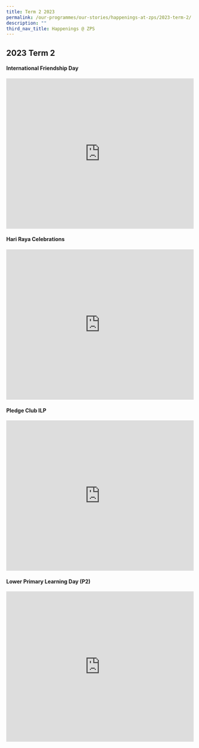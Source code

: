 ```yaml
---
title: Term 2 2023
permalink: /our-programmes/our-stories/happenings-at-zps/2023-term-2/
description: ""
third_nav_title: Happenings @ ZPS
---
```

## 2023 Term 2
<h4><strong>International Friendship Day</strong></h4>
<iframe src="https://docs.google.com/presentation/d/e/2PACX-1vT_Eyxo1uvBtoc8Usr1k5RiL1PAy6tZhDwQziYrv0yoafPEzmb-X3UUqrOBKr6cY6JhaJ4fvOai3eQF/embed?start=true&amp;loop=true&amp;delayms=3000" frameborder="0" width="500" height="400" allowfullscreen="true"></iframe>
<h4><strong>Hari Raya Celebrations</strong></h4>
<iframe src="https://docs.google.com/presentation/d/e/2PACX-1vTTkoGWNv4Z83O7ohDwwaifD1GFrkhyVnGynPZ-x7i6LSjAQBiOlylmjWgAAtb9-PZntr_ejtIP6Bqs/embed?start=true&amp;loop=true&amp;delayms=3000" frameborder="0" width="500" height="400" allowfullscreen="true"></iframe>
<h4><strong>Pledge Club ILP</strong></h4>
<iframe allowfullscreen="true" height="400" width="500" frameborder="0" src="https://docs.google.com/presentation/d/e/2PACX-1vS24SYyp7cb5slUEYPxpUsuM5bS1di5sMjPyoohrF1pBHiiZm1puHwzedChgrtb69-npdrjtrXkph65/embed?start=true&amp;loop=true&amp;delayms=3000"></iframe>
<h4><strong>Lower Primary Learning Day (P2)</strong></h4>
<iframe allowfullscreen="true" height="400" width="500" frameborder="0" src="https://docs.google.com/presentation/d/e/2PACX-1vQsktKlR9HSal1RepF-R2pD3mHUxFt81hD_ggeyh9F5O--fej75hwRGxhHpQ0AOXz-7Ct6QfcWfuedo/embed?start=false&amp;loop=false&amp;delayms=3000"></iframe>
